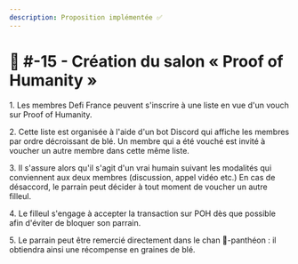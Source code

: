 ```yaml
---
description: Proposition implémentée ✅
---
```


# 📜 #-15 - Création du salon « Proof of Humanity »

1\. Les membres Defi France peuvent s'inscrire à une liste en vue d'un vouch sur Proof of Humanity.

2\. Cette liste est organisée à l'aide d'un bot Discord qui affiche les membres par ordre décroissant de blé. Un membre qui a été vouché est invité à voucher un autre membre dans cette même liste.

3\. Il s'assure alors qu'il s'agit d'un vrai humain suivant les modalités qui conviennent aux deux membres (discussion, appel vidéo etc.) En cas de désaccord, le parrain peut décider à tout moment de voucher un autre filleul.

4\. Le filleul s'engage à accepter la transaction sur POH dès que possible afin d'éviter de bloquer son parrain.

5\. Le parrain peut être remercié directement dans le chan 🏅-panthéon : il obtiendra ainsi une récompense en graines de blé.
